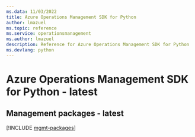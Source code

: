 ```yaml
---
ms.data: 11/03/2022
title: Azure Operations Management SDK for Python
author: lmazuel
ms.topic: reference
ms.service: operationsmanagement
ms.author: lmazuel
description: Reference for Azure Operations Management SDK for Python
ms.devlang: python
---
```

# Azure Operations Management SDK for Python - latest

## Management packages - latest
[!INCLUDE [mgmt-packages](operations-management-mgmt-index.md)]
